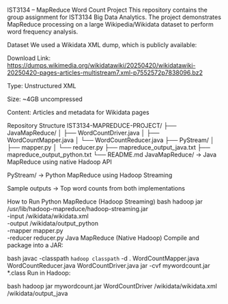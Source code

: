 IST3134 – MapReduce Word Count Project
This repository contains the group assignment for IST3134 Big Data Analytics.
The project demonstrates MapReduce processing on a large Wikipedia/Wikidata dataset to perform word frequency analysis.

Dataset
We used a Wikidata XML dump, which is publicly available:

Download Link:
https://dumps.wikimedia.org/wikidatawiki/20250420/wikidatawiki-20250420-pages-articles-multistream7.xml-p7552572p7838096.bz2

Type: Unstructured XML

Size: ~4GB uncompressed

Content: Articles and metadata for Wikidata pages

Repository Structure
IST3134-MAPREDUCE-PROJECT/
├── JavaMapReduce/
│   ├── WordCountDriver.java
│   ├── WordCountMapper.java
│   └── WordCountReducer.java
├── PyStream/
│   ├── mapper.py
│   └── reducer.py
├── mapreduce_output_java.txt
├── mapreduce_output_python.txt
└── README.md
JavaMapReduce/ → Java MapReduce using native Hadoop API

PyStream/ → Python MapReduce using Hadoop Streaming

Sample outputs → Top word counts from both implementations

How to Run
Python MapReduce (Hadoop Streaming)
bash
hadoop jar /usr/lib/hadoop-mapreduce/hadoop-streaming.jar \
    -input /wikidata/wikidata.xml \
    -output /wikidata/output_python \
    -mapper mapper.py \
    -reducer reducer.py
Java MapReduce (Native Hadoop)
Compile and package into a JAR:

bash
javac -classpath `hadoop classpath` -d . WordCountMapper.java WordCountReducer.java WordCountDriver.java
jar -cvf mywordcount.jar *.class
Run in Hadoop:

bash
hadoop jar mywordcount.jar WordCountDriver /wikidata/wikidata.xml /wikidata/output_java